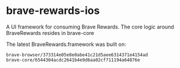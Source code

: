 # brave-rewards-ios

A UI framework for consuming Brave Rewards. The core logic around BraveRewards resides in brave-core

The latest BraveRewards.framework was built on:

```
brave-browser/373314e05e8e0abe41c21d5aee6314371e4154ad
brave-core/6544304acdc2641b4e9d6aa02cf711194a64876e
```
